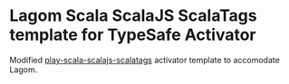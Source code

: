 Lagom Scala ScalaJS ScalaTags template for TypeSafe Activator
==================================================

Modified [play-scala-scalajs-scalatags](https://github.com/oswaldo/play-scala-scalajs-scalatags) activator template to accomodate Lagom.

